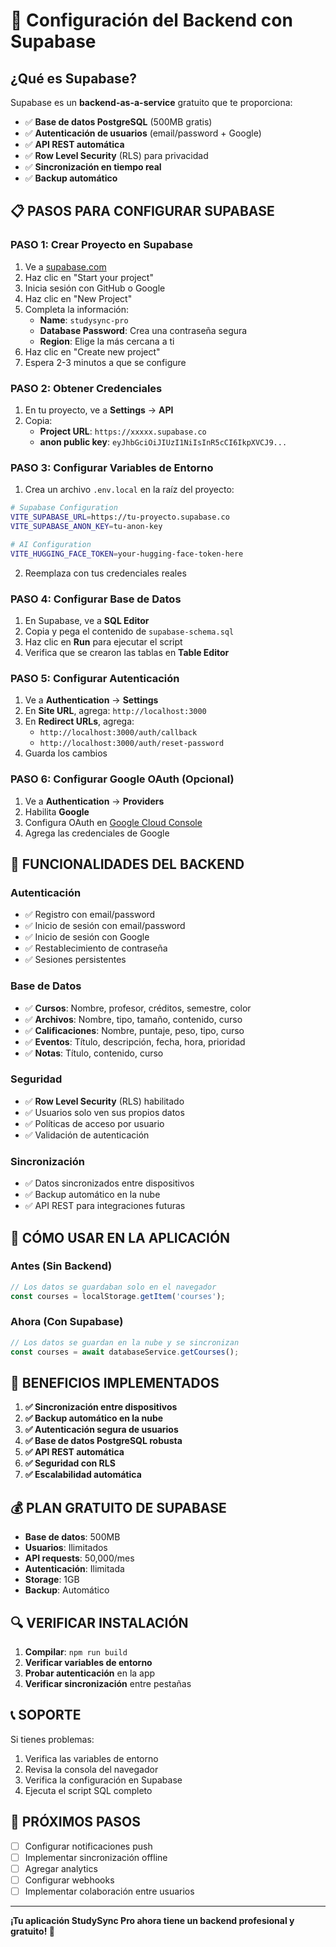 # 🚀 Configuración del Backend con Supabase

## **¿Qué es Supabase?**

Supabase es un **backend-as-a-service** gratuito que te proporciona:

- ✅ **Base de datos PostgreSQL** (500MB gratis)
- ✅ **Autenticación de usuarios** (email/password + Google)
- ✅ **API REST automática**
- ✅ **Row Level Security** (RLS) para privacidad
- ✅ **Sincronización en tiempo real**
- ✅ **Backup automático**

## **📋 PASOS PARA CONFIGURAR SUPABASE**

### **PASO 1: Crear Proyecto en Supabase**

1. Ve a [supabase.com](https://supabase.com)
2. Haz clic en "Start your project"
3. Inicia sesión con GitHub o Google
4. Haz clic en "New Project"
5. Completa la información:
   - **Name**: `studysync-pro`
   - **Database Password**: Crea una contraseña segura
   - **Region**: Elige la más cercana a ti
6. Haz clic en "Create new project"
7. Espera 2-3 minutos a que se configure

### **PASO 2: Obtener Credenciales**

1. En tu proyecto, ve a **Settings** → **API**
2. Copia:
   - **Project URL**: `https://xxxxx.supabase.co`
   - **anon public key**: `eyJhbGciOiJIUzI1NiIsInR5cCI6IkpXVCJ9...`

### **PASO 3: Configurar Variables de Entorno**

1. Crea un archivo `.env.local` en la raíz del proyecto:

```bash
# Supabase Configuration
VITE_SUPABASE_URL=https://tu-proyecto.supabase.co
VITE_SUPABASE_ANON_KEY=tu-anon-key

# AI Configuration
VITE_HUGGING_FACE_TOKEN=your-hugging-face-token-here
```

2. Reemplaza con tus credenciales reales

### **PASO 4: Configurar Base de Datos**

1. En Supabase, ve a **SQL Editor**
2. Copia y pega el contenido de `supabase-schema.sql`
3. Haz clic en **Run** para ejecutar el script
4. Verifica que se crearon las tablas en **Table Editor**

### **PASO 5: Configurar Autenticación**

1. Ve a **Authentication** → **Settings**
2. En **Site URL**, agrega: `http://localhost:3000`
3. En **Redirect URLs**, agrega:
   - `http://localhost:3000/auth/callback`
   - `http://localhost:3000/auth/reset-password`
4. Guarda los cambios

### **PASO 6: Configurar Google OAuth (Opcional)**

1. Ve a **Authentication** → **Providers**
2. Habilita **Google**
3. Configura OAuth en [Google Cloud Console](https://console.cloud.google.com)
4. Agrega las credenciales de Google

## **🔧 FUNCIONALIDADES DEL BACKEND**

### **Autenticación**

- ✅ Registro con email/password
- ✅ Inicio de sesión con email/password
- ✅ Inicio de sesión con Google
- ✅ Restablecimiento de contraseña
- ✅ Sesiones persistentes

### **Base de Datos**

- ✅ **Cursos**: Nombre, profesor, créditos, semestre, color
- ✅ **Archivos**: Nombre, tipo, tamaño, contenido, curso
- ✅ **Calificaciones**: Nombre, puntaje, peso, tipo, curso
- ✅ **Eventos**: Título, descripción, fecha, hora, prioridad
- ✅ **Notas**: Título, contenido, curso

### **Seguridad**

- ✅ **Row Level Security** (RLS) habilitado
- ✅ Usuarios solo ven sus propios datos
- ✅ Políticas de acceso por usuario
- ✅ Validación de autenticación

### **Sincronización**

- ✅ Datos sincronizados entre dispositivos
- ✅ Backup automático en la nube
- ✅ API REST para integraciones futuras

## **📱 CÓMO USAR EN LA APLICACIÓN**

### **Antes (Sin Backend)**

```typescript
// Los datos se guardaban solo en el navegador
const courses = localStorage.getItem('courses');
```

### **Ahora (Con Supabase)**

```typescript
// Los datos se guardan en la nube y se sincronizan
const courses = await databaseService.getCourses();
```

## **🚀 BENEFICIOS IMPLEMENTADOS**

1. **✅ Sincronización entre dispositivos**
2. **✅ Backup automático en la nube**
3. **✅ Autenticación segura de usuarios**
4. **✅ Base de datos PostgreSQL robusta**
5. **✅ API REST automática**
6. **✅ Seguridad con RLS**
7. **✅ Escalabilidad automática**

## **💰 PLAN GRATUITO DE SUPABASE**

- **Base de datos**: 500MB
- **Usuarios**: Ilimitados
- **API requests**: 50,000/mes
- **Autenticación**: Ilimitada
- **Storage**: 1GB
- **Backup**: Automático

## **🔍 VERIFICAR INSTALACIÓN**

1. **Compilar**: `npm run build`
2. **Verificar variables de entorno**
3. **Probar autenticación** en la app
4. **Verificar sincronización** entre pestañas

## **📞 SOPORTE**

Si tienes problemas:

1. Verifica las variables de entorno
2. Revisa la consola del navegador
3. Verifica la configuración en Supabase
4. Ejecuta el script SQL completo

## **🎯 PRÓXIMOS PASOS**

- [ ] Configurar notificaciones push
- [ ] Implementar sincronización offline
- [ ] Agregar analytics
- [ ] Configurar webhooks
- [ ] Implementar colaboración entre usuarios

---

**¡Tu aplicación StudySync Pro ahora tiene un backend profesional y gratuito! 🎉**
